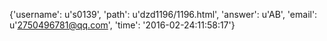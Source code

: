 {'username': u's0139', 'path': u'dzd1196/1196.html', 'answer': u'AB', 'email': u'2750496781@qq.com', 'time': '2016-02-24:11:58:17'}